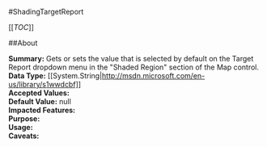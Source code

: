 #ShadingTargetReport

[[_TOC_]]

##About

**Summary:**  Gets or sets the value that is selected by default on the Target Report dropdown menu in the "Shaded Region" section of the Map control.   
**Data Type:** [[System.String|http://msdn.microsoft.com/en-us/library/s1wwdcbf]]  
**Accepted Values:**   
**Default Value:** null  
**Impacted Features:**   
**Purpose:**   
**Usage:**   
**Caveats:**   

